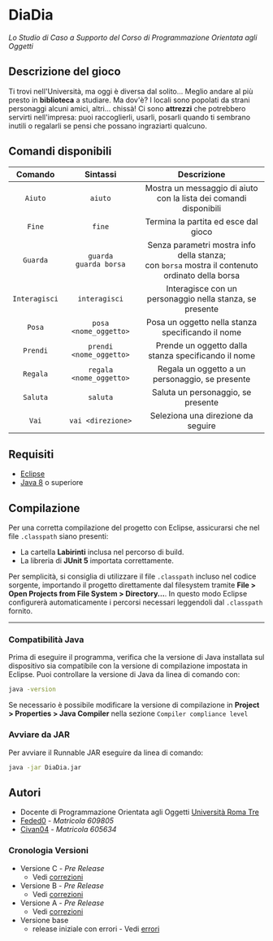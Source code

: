 # DiaDia
*Lo Studio di Caso a Supporto del Corso di Programmazione Orientata agli Oggetti*

## Descrizione del gioco
Ti trovi nell'Università, ma oggi è diversa dal solito... Meglio andare al più presto in **biblioteca** a studiare. Ma dov'è? I locali sono popolati da strani personaggi alcuni amici, altri... chissà! Ci sono **attrezzi** che potrebbero servirti nell'impresa: puoi raccoglierli, usarli, posarli quando ti sembrano inutili o regalarli se pensi che possano ingraziarti qualcuno.

## Comandi disponibili
| Comando      | Sintassi                 | Descrizione                                                                 |
|:------------:|:------------------------:|:---------------------------------------------------------------------------:|
| `Aiuto`      | `aiuto`                  | Mostra un messaggio di aiuto con la lista dei comandi disponibili         |
| `Fine`       | `fine`                   | Termina la partita ed esce dal gioco                                      |
| `Guarda`     | `guarda`<br>`guarda borsa`| Senza parametri mostra info della stanza;<br>con `borsa` mostra il contenuto ordinato della borsa |
| `Interagisci`| `interagisci`            | Interagisce con un personaggio nella stanza, se presente                  |
| `Posa`       | `posa <nome_oggetto>`    | Posa un oggetto nella stanza specificando il nome                         |
| `Prendi`     | `prendi <nome_oggetto>`  | Prende un oggetto dalla stanza specificando il nome                       |
| `Regala`     | `regala <nome_oggetto>`  | Regala un oggetto a un personaggio, se presente                           |
| `Saluta`     | `saluta`                 | Saluta un personaggio, se presente                                        |
| `Vai`        | `vai <direzione>`        | Seleziona una direzione da seguire                                        |

## Requisiti
* [Eclipse](https://www.eclipse.org/downloads/)
* [Java 8](https://www.oracle.com/java/technologies/downloads/#java8) o superiore

## Compilazione
Per una corretta compilazione del progetto con Eclipse, assicurarsi che nel file `.classpath` siano presenti:

- La cartella **Labirinti** inclusa nel percorso di build.
- La libreria di **JUnit 5** importata correttamente.

Per semplicità, si consiglia di utilizzare il file `.classpath` incluso nel codice sorgente, importando il progetto direttamente dal filesystem tramite **File > Open Projects from File System > Directory...**. In questo modo Eclipse configurerà automaticamente i percorsi necessari leggendoli dal `.classpath` fornito.

---

### Compatibilità Java
Prima di eseguire il programma, verifica che la versione di Java installata sul dispositivo sia compatibile con la versione di compilazione impostata in Eclipse. Puoi controllare la versione di Java da linea di comando con:

```bash
java -version
```
Se necessario è possibile modificare la versione di compilazione in **Project > Properties > Java Compiler** nella sezione `Compiler compliance level`

### Avviare da JAR
Per avviare il Runnable JAR eseguire da linea di comando:
```bash
java -jar DiaDia.jar
```

## Autori
* Docente di Programmazione Orientata agli Oggetti [Università Roma Tre](https://www.uniroma3.it/)
* [Feded0](https://github.com/Feded0) - *Matricola 609805*
* [Civan04](https://github.com/Civan04) - *Matricola 605634*

### Cronologia Versioni
* Versione C - *Pre Release*
    * Vedi [correzioni](https://github.com/Feded0/2025-HOMEWORK-609805-605634/releases/tag/versione.C)
* Versione B - *Pre Release*
    * Vedi [correzioni](https://github.com/Feded0/2025-HOMEWORK-609805-605634/releases/tag/versione.B)
* Versione A - *Pre Release*
    * Vedi [correzioni](https://github.com/Feded0/2025-HOMEWORK-609805-605634/releases/tag/versione.A)
* Versione base
    * release iniziale con errori - Vedi [errori](https://github.com/Feded0/2025-HOMEWORK-609805-605634/releases/tag/base)